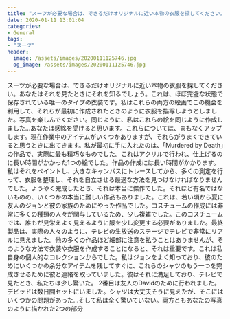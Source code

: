 ```yaml
---
title: "スーツが必要な場合は、できるだけオリジナルに近い本物の衣服を探してください。"
date: 2020-01-11 13:01:04
categories:
- General
tags:
- "スーツ"
header:
  image: /assets/images/20200111125746.jpg
  og_image: /assets/images/20200111125746.jpg
---
```


スーツが必要な場合は、できるだけオリジナルに近い本物の衣服を探してください。あなたはそれを見たときにそれを知るでしょう。これは、ほぼ完璧な状態で保存されている唯一のタイプの衣装です。私はこれらの両方の絵画でこの機会を利用して、それらが最初に作成されたときのように衣服を描写しようとしました。写真を楽しんでください。同じように、私はこれらの絵を同じように作成しました…あなたは感銘を受けると思います。これらについては、まもなくアップします。現在作業中のアイテムがいくつかありますが、それらがうまくできていると思うときに出てきます。私が最初に手に入れたのは、「Murdered by Death」の作品で、実際に最も精巧なものでした。これはアクリルで行われ、仕上げるのに長い時間がかかった1つの絵でした。作品の作成には長い時間がかかります。私はそれをペイントし、大きなキャンバスにトレースしてから、多くの測定を行って、衣服を整理し、それを自立させる最適な方法を見つけなければなりませんでした。ようやく完成したとき、それは本当に傑作でした。それほど有名ではないものの、いくつかの本当に難しい作品もありました。これは、若い頃から夏に友人のジョンと彼の家族のためにやった作品でした。コスチュームの作成には非常に多くの種類の人々が関与しているため、少し複雑でした。このコスチュームでは、誰もが見栄えよく見えるように服を少し変更する必要がありました。最終製品は、実際の人々のように、テレビの生放送のステージでテレビで非常にリアルに見えました。他の多くの作品ほど細部に注意を払うことはありませんが、そのような方法で衣装や衣服を作成することになると、それは重要です。これは私自身の個人的なコレクションからでした。私はジョンをよく知っており、彼のためにいくつかの余分なアイテムを残してすぐに、これらのシャツのもう一つを完成させるために彼と連絡を取っていました。彼はそれに満足しており、テレビで見たとき、私たちは少し驚いた。 2番目は友人のDavidのために行われました。デビッドは数日間セットにいました。シャツは大丈夫そうに見えたが、そこにはいくつかの問題があった…そして私は全く驚いていない。両方ともあなたの写真のように描かれた2つの部分
